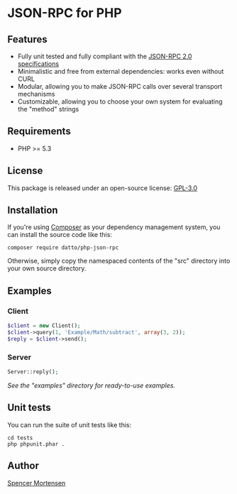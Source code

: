 # JSON-RPC for PHP

## Features

* Fully unit tested and fully compliant with the [JSON-RPC 2.0 specifications](http://www.jsonrpc.org/specification)
* Minimalistic and free from external dependencies: works even without CURL
* Modular, allowing you to make JSON-RPC calls over several transport mechanisms
* Customizable, allowing you to choose your own system for evaluating the "method" strings

## Requirements

* PHP >= 5.3

## License

This package is released under an open-source license: [GPL-3.0](http://www.gnu.org/licenses/gpl-3.0.html)

## Installation

If you're using [Composer](https://getcomposer.org/) as your dependency
management system, you can install the source code like this:
```
composer require datto/php-json-rpc
```

Otherwise, simply copy the namespaced contents of the "src" directory into your
own source directory.

## Examples

### Client

```php
$client = new Client();
$client->query(1, 'Example/Math/subtract', array(3, 2));
$reply = $client->send();
```

### Server

```php
Server::reply();
```

*See the "examples" directory for ready-to-use examples.*

## Unit tests

You can run the suite of unit tests like this:
```
cd tests
php phpunit.phar .
```

## Author

[Spencer Mortensen](http://spencermortensen.com)
